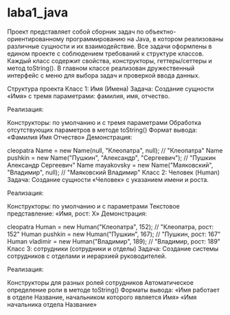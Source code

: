 # laba1_java
Проект представляет собой сборник задач по объектно-ориентированному программированию на Java, в котором реализованы различные сущности и их взаимодействие. Все задачи оформлены в едином проекте с соблюдением требований к структуре классов. Каждый класс содержит свойства, конструкторы, геттеры/сеттеры и метод toString(). В главном классе реализован дружественный интерфейс с меню для выбора задач и проверкой ввода данных.

Структура проекта
Класс 1: Имя (Имена)
Задача: Создание сущности «Имя» с тремя параметрами: фамилия, имя, отчество.

Реализация:

Конструкторы: по умолчанию и с тремя параметрами
Обработка отсутствующих параметров в методе toString()
Формат вывода: «Фамилия Имя Отчество»
Демонстрация:

cleopatra Name = new Name(null, "Клеопатра", null); // "Клеопатра"
Name pushkin = new Name("Пушкин", "Александр", "Сергеевич"); // "Пушкин Александр Сергеевич"
Name mayakovsky = new Name("Маяковский", "Владимир", null); // "Маяковский Владимир"
Класс 2: Человек (Human)
Задача: Создание сущности «Человек» с указанием имени и роста.

Реализация:

Конструкторы: по умолчанию и с параметрами
Текстовое представление: «Имя, рост: X»
Демонстрация:

cleopatra Human = new Human("Клеопатра", 152); // "Клеопатра, рост: 152"
Human pushkin = new Human("Пушкин", 167); // "Пушкин, рост: 167"
Human vladimir = new Human("Владимир", 189); // "Владимир, рост: 189"
Класс 3: сотрудники (сотрудники и отделы)
Задача: Создание системы сотрудников с отделами и иерархией руководителей.

Реализация:

Конструкторы для разных ролей сотрудников
Автоматическое определение роли в методе toString()
Форматы вывода:
«Имя работает в отделе Название, начальником которого является Имя»
«Имя начальника отдела Название»

